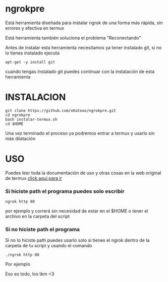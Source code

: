 # ngrokpre
Está herramienta diseñada para instalar ngrok de una forma más rápida, sin errores y efectiva en termux

Está herramienta también soluciona el problema "Reconectando"


Antes de instalar esta herramienta necesitamos
ya tener instalado git, si no lo tienes instalado
ejecuta
```
apt-get -y install git
```
cuando tengas instalado git puedes continuar con
la instalación de esta herramienta

# INSTALACION
```
git clone https://github.com/xKatooo/ngrokpre.git
cd ngrokpre
bash instalar-termux.sh
cd $HOME
```

Una vez terminado el proceso ya podremos entrar a termux y usarlo sin más dilatación

# USO

Puedes leer toda la documentación de uso y otras cosas en la web original de termux
<a href="https://ngrok.com/docs">click aquí para ir</a>

### Si hiciste path el programa puedes solo escribir 
```
ngrok http 80
```
por ejemplo y correrá sin necesidad de estar en el $HOME o tener el archivo en la carpeta del script

### Si no hiciste path el programa
Si no lo hiciste path puedes usarlo solo si tienes el ngrok dentro de la carpeta de tu script y usando el comando
```
./ngrok http 80
```
Por ejemplo 

Eso es todo, los tkm <3

